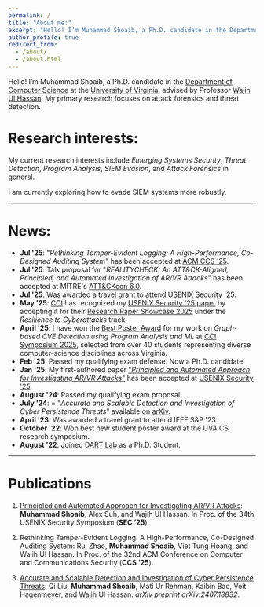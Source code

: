 ```yaml
---
permalink: /
title: "About me:"
excerpt: "Hello! I’m Muhammad Shoaib, a Ph.D. candidate in the Department of Computer Science at the University of Virginia, advised by Professor Wajih Ul Hassan. My primary research focuses on attack forensics and threat detection."
author_profile: true
redirect_from: 
  - /about/
  - /about.html
---
```


Hello! I’m Muhammad Shoaib, a Ph.D. candidate in the [Department of Computer Science](https://engineering.virginia.edu/department/computer-science) at the [University of Virginia](https://www.virginia.edu/), advised by Professor [Wajih Ul Hassan](https://www.cs.virginia.edu/~hur7wv/). My primary research focuses on attack forensics and threat detection.


# Research interests:
My current research interests include *Emerging Systems Security*, *Threat Detection*, *Program Analysis*, *SIEM Evasion*, and *Attack Forensics* in general.

I am currently exploring how to evade SIEM systems more robustly.

----

# News:

- **Jul '25**: "*Rethinking Tamper-Evident Logging: A High-Performance, Co-Designed Auditing System*" has been accepted at [ACM CCS '25](https://www.sigsac.org/ccs/CCS2025/).
- **Jul '25**: Talk proposal for "*REALITYCHECK: An ATT&CK-Aligned, Principled, and Automated Investigation of AR/VR Attacks*" has been accepted at MITRE's [ATT&CKcon 6.0](https://na.eventscloud.com/website/82912/).
- **Jul '25**: Was awarded a travel grant to attend USENIX Security '25.
- **May '25**: [CCI](https://cyberinitiative.org/) has recognized my [USENIX Security '25 paper]() by accepting it for their [Research Paper Showcase 2025](https://cyberinitiative.org/research/research-showcase/2025.html) under the *Resilience to Cyberattacks* track.
- **April '25**: I have won the [Best Poster Award](https://cyberinitiative.org/cci-news/2025-news/best-poster-symposium.html#:~:text=Muhammad%20Shoaib%2C%20a%20computer%20science,posters%20from%20students%20across%20Virginia.) for my work on *Graph-based CVE Detection using Program Analysis and ML* at [CCI Symposium 2025](https://cyberinitiative.org/events-programs/events-for-2025/cci-symposium-2025.html), selected from over 40 students representing diverse computer-science disciplines across Virginia.
- **Feb '25**: Passed my qualifying exam defense. Now a Ph.D. candidate!
- **Jan '25**: My first-authored paper ["*Principled and Automated Approach for Investigating AR/VR Attacks*"](https://www.usenix.org/system/files/conference/usenixsecurity25/sec25cycle1-prepub-168-shoaib.pdf) has been accepted at [USENIX Security '25](https://www.usenix.org/conference/usenixsecurity25).
- **August '24**: Passed my qualifying exam proposal.
- **July '24**: = "*Accurate and Scalable Detection and Investigation of Cyber Persistence Threats*" available on [arXiv](https://arxiv.org/pdf/2407.18832).
- **April '23**: Was awarded a travel grant to attend IEEE S&P '23.
- **October '22**: Won best new student poster award at the UVA CS research symposium.
- **August '22**: Joined [DART Lab](https://dartlab.org/) as a Ph.D. Student.

---

# Publications

1. [Principled and Automated Approach for Investigating AR/VR Attacks](https://www.usenix.org/system/files/conference/usenixsecurity25/sec25cycle1-prepub-168-shoaib.pdf): **Muhammad Shoaib**, Alex Suh, and Wajih Ul Hassan. In Proc. of the 34th USENIX Security Symposium (**SEC ’25**).

2. Rethinking Tamper-Evident Logging: A High-Performance, Co-Designed Auditing System: Rui Zhao, **Muhammad Shoaib**, Viet Tung Hoang, and Wajih Ul Hassan. In Proc. of the 32nd ACM Conference on Computer and Communications Security (**CCS ’25**).

3. [Accurate and Scalable Detection and Investigation of Cyber Persistence Threats](https://arxiv.org/pdf/2407.18832): Qi Liu, **Muhammad Shoaib**, Mati Ur Rehman, Kaibin Bao, Veit Hagenmeyer, and Wajih Ul Hassan. *arXiv preprint arXiv:2407.18832*.